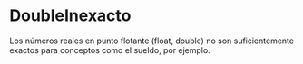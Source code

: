 # DoubleInexacto
Los números reales en punto flotante (float, double) no son suficientemente exactos para conceptos como el sueldo, por ejemplo.
